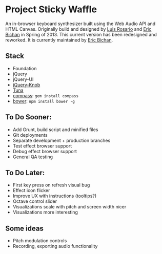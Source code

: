 # Project Sticky Waffle

An in-browser keyboard synthesizer built using the Web Audio API and HTML Canvas.
Originally build and designed by [Luis Rosario][luis] and [Eric Bichan][eric] in Spring of 2013. This current version has been redesigned and reworked. It is currently maintained by [Eric Bichan][eric].

## Stack
  * Foundation
  * jQuery
  * jQuery-UI
  * [jQuery-Knob](https://github.com/aterrien/jQuery-Knob)
  * [Tuna](https://github.com/Dinahmoe/tuna)
  * [compass](http://compass-style.org/): `gem install compass`
  * [bower](http://bower.io): `npm install bower -g`

## To Do Sooner:
* Add Grunt, build script and minified files
* Git deployments
* Separate development + production branches
* Test effect browser support
* Debug effect browser support
* General QA testing

## To Do Later:
* First key press on refresh visual bug
* Effect icon flicker
* Improve UX with instructions (tooltips?)
* Octave control slider
* Visualizations scale with pitch and screen width nicer
* Visualizations more interesting

## Some ideas
* Pitch modulation controls
* Recording, exporting audio functionality





[eric]: http://www.ericbichan.com
[luis]: http://www.luisrosar.io/
